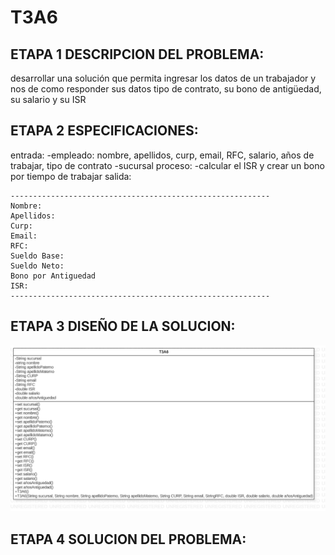 # T3A6



## ETAPA 1 DESCRIPCION DEL PROBLEMA: 

desarrollar una solución que permita ingresar los datos de un trabajador y nos de como responder sus datos tipo de contrato, su bono de antigüedad, su salario y su ISR

## ETAPA 2 ESPECIFICACIONES:

entrada: -empleado: nombre, apellidos, curp, email, RFC, salario, años de trabajar, tipo de contrato -sucursal proceso: -calcular el ISR y crear un bono por tiempo de trabajar salida:
~~~ 
----------------------------------------------------------
Nombre:
Apellidos:
Curp:
Email:
RFC:
Sueldo Base:
Sueldo Neto:
Bono por Antiguedad
ISR:
----------------------------------------------------------
~~~

## ETAPA 3 DISEÑO DE LA SOLUCION: 
![](https://github.com/juanMaAM/T3A6/blob/main/T3A6.png)

## ETAPA 4 SOLUCION DEL PROBLEMA: 

